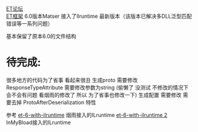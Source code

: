 [ET论坛](https://et-framework.cn)  
[ET框架](https://github.com/egametang/ET)  6.0版本Matser  接入了Ilruntime 最新版本（该版本已解决多DLL泛型匹配错误等一系列问题）

基本保留了原本6.0的文件结构

# 待完成:
  
   很多地方的代码为了省事  看起来很丑
   生成proto 需要修改  ResponseTypeAttribute 需要修改参数为string (偷懒了 没测试 不修改的情况下会不会有问题  看烟雨的修改了 所以 为了省事也修改一下)
   生成配置  需要修改  需要去掉 ProtoAfterDeserialization 特性


参考 
[et-6-with-ilruntime](https://www.lfzxb.top/et-6-with-ilruntime/) 烟雨接入的ILruntime
[et-6-with-ilruntime 2](https://github.com/InMyBload/et6.0-ilruntime) InMyBload接入的ILruntime